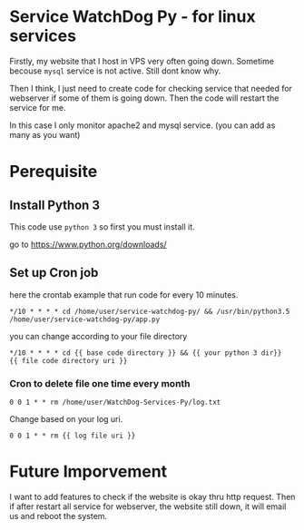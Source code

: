 # Service WatchDog Py - for linux services

Firstly, my website that I host in VPS very often going down. Sometime becouse `mysql` service is not active. Still dont know why.

Then I think, I just need to create code for checking service that needed for webserver if some of them is going down. Then the code will restart the service for me.

In this case I only monitor apache2 and mysql service. (you can add as many as you want)

# Perequisite

## Install Python 3

This code use `python 3` so first you must install it. 

go to https://www.python.org/downloads/

## Set up Cron job 

here the crontab example that run code for every 10 minutes.

`*/10 * * * * cd /home/user/service-watchdog-py/ && /usr/bin/python3.5  /home/user/service-watchdog-py/app.py`

you can change according to your file directory

`*/10 * * * * cd {{ base code directory }} && {{ your python 3 dir}}  {{ file code directory uri }}`

### Cron to delete file one time every month

`0 0 1 * * rm /home/user/WatchDog-Services-Py/log.txt`

Change based on your log uri.

`0 0 1 * * rm {{ log file uri }} `

# Future Imporvement

I want to add features to check if the website is okay thru http request. Then if after restart all service for webserver, the website still down, it will email us and reboot the system.
